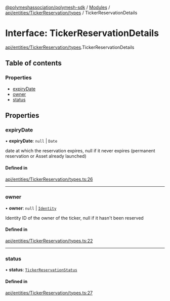 [@polymeshassociation/polymesh-sdk](../README.md) / [Modules](../modules.md) / [api/entities/TickerReservation/types](../modules/api_entities_TickerReservation_types.md) / TickerReservationDetails

# Interface: TickerReservationDetails

[api/entities/TickerReservation/types](../modules/api_entities_TickerReservation_types.md).TickerReservationDetails

## Table of contents

### Properties

- [expiryDate](api_entities_TickerReservation_types.TickerReservationDetails.md#expirydate)
- [owner](api_entities_TickerReservation_types.TickerReservationDetails.md#owner)
- [status](api_entities_TickerReservation_types.TickerReservationDetails.md#status)

## Properties

### expiryDate

• **expiryDate**: ``null`` \| `Date`

date at which the reservation expires, null if it never expires (permanent reservation or Asset already launched)

#### Defined in

[api/entities/TickerReservation/types.ts:26](https://github.com/PolymathNetwork/polymesh-sdk/blob/31dfa0dc/src/api/entities/TickerReservation/types.ts#L26)

___

### owner

• **owner**: ``null`` \| [`Identity`](../classes/api_entities_Identity.Identity.md)

Identity ID of the owner of the ticker, null if it hasn't been reserved

#### Defined in

[api/entities/TickerReservation/types.ts:22](https://github.com/PolymathNetwork/polymesh-sdk/blob/31dfa0dc/src/api/entities/TickerReservation/types.ts#L22)

___

### status

• **status**: [`TickerReservationStatus`](../enums/api_entities_TickerReservation_types.TickerReservationStatus.md)

#### Defined in

[api/entities/TickerReservation/types.ts:27](https://github.com/PolymathNetwork/polymesh-sdk/blob/31dfa0dc/src/api/entities/TickerReservation/types.ts#L27)

